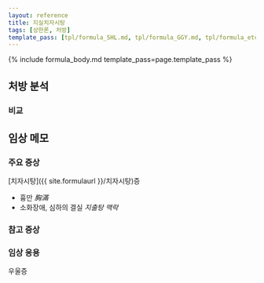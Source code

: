 ```yaml
---
layout: reference
title: 지실치자시탕
tags: [상한론, 처방]
template_pass: [tpl/formula_SHL.md, tpl/formula_GGY.md, tpl/formula_etc.md]
---
```



{% include formula_body.md template_pass=page.template_pass %}

## 처방 분석



### 비교




## 임상 메모


### 주요 증상

[치자시탕]({{ site.formulaurl }}/치자시탕)증
* 흉만 _胸滿_
* 소화장애, 심하의 결실 _지출탕 맥락_


### 참고 증상



### 임상 응용

우울증
